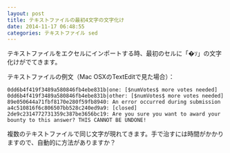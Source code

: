 ```yaml
---
layout: post
title: テキストファイルの最初4文字の文字化け
date: 2014-11-17 06:48:55
categories: テキストファイル sed
---
```

<p>テキストファイルをエクセルにインポートする時、最初のセルに「�ｿ」の文字化けがでてきます。</p>

<p>テキストファイルの例文（Mac OSXのTextEditで見た場合）：</p>

```
0dd6b4f419f3489a580846fb4ebe831b|one: [$numVotes$ more votes needed]
0dd6b4f419f3489a580846fb4ebe831b|other: [$numVotes$ more votes needed]
89e050644a71fbf8170e280f59fb8940: An error occurred during submission
a4c510816f6c806507bb528c240ed9a9: [closed]
2de9c2314772731359c387be3656bc19: Are you sure you want to award your bounty to this answer? THIS CANNOT BE UNDONE!
```

<p>複数のテキストファイルで同じ文字が現れてきます。手で治すには時間がかかりますので、自動的に方法がありますか？</p>
